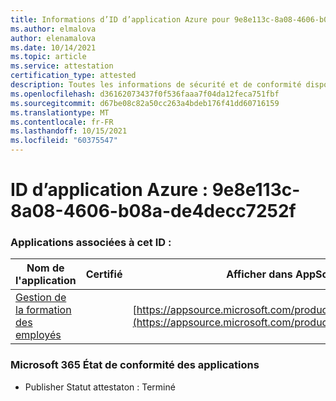 ```yaml
---
title: Informations d’ID d’application Azure pour 9e8e113c-8a08-4606-b08a-de4decc7252f
ms.author: elmalova
author: elenamalova
ms.date: 10/14/2021
ms.topic: article
ms.service: attestation
certification_type: attested
description: Toutes les informations de sécurité et de conformité disponibles pour 9e8e113c-8a08-4606-b08a-de4decc7252f.
ms.openlocfilehash: d36162073437f0f536faaa7f04da12feca751fbf
ms.sourcegitcommit: d67be08c82a50cc263a4bdeb176f41dd60716159
ms.translationtype: MT
ms.contentlocale: fr-FR
ms.lasthandoff: 10/15/2021
ms.locfileid: "60375547"
---
```

# <a name="azure-app-id-9e8e113c-8a08-4606-b08a-de4decc7252f"></a>ID d’application Azure : 9e8e113c-8a08-4606-b08a-de4decc7252f


### <a name="apps-associated-with-this-id"></a>Applications associées à cet ID :
| **Nom de l'application** | **Certifié** | **Afficher dans AppSource** |
|--------------|---------------|-----------------------|
| [Gestion de la formation des employés](https://docs.microsoft.com/microsoft-365-app-certification/forward/WA200001512) |  | [https://appsource.microsoft.com/product/office/WA200001512](https://appsource.microsoft.com/product/office/WA200001512) |

### <a name="microsoft-365-app-compliance-status"></a>Microsoft 365 État de conformité des applications
- Publisher Statut attestaton : Terminé
